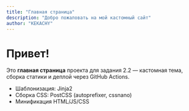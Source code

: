 ```yaml
---
title: "Главная страница"
description: "Добро пожаловать на мой кастомный сайт"
author: "KEKACHY"
---
```


# Привет!

Это **главная страница** проекта для задания 2.2 — кастомная тема, сборка статики и деплой через GitHub Actions.

- Шаблонизация: Jinja2
- Сборка CSS: PostCSS (autoprefixer, cssnano)
- Минификация HTML/JS/CSS
